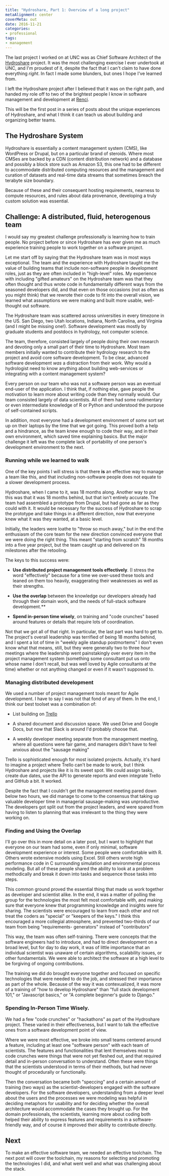 ```yaml
---
title: "Hydroshare, Part 1: Overview of a long project"
metaAlignment: center
coverMeta: out
date: 2016-11-21
categories:
- professional
tags:
- management
---
```


The last project I worked on at UNC was as Chief Software Architect of the
[Hydroshare](https://www.hydroshare.org) project. It was the most challenging
exercise I ever undertook at UNC, and I'm proudest of it, despite the fact that
I can't claim to have done everything *right*. In fact I made some blunders,
but ones I hope I've learned from.

I left the Hydroshare project after I believed that it was on the right path,
and handed my role off to two of the brightest people I know in software
management and development at [Renci](http://www.renci.org).

This will be the first post in a series of posts about the unique experiences of
Hydroshare, and what I think it can teach us about building and organizing
better teams.

## The Hydroshare System

Hydroshare is essentially a content management system (CMS), like WordPress or
Drupal, but on a particular brand of steroids. Where most CMSes are backed by a
CDN (content distribution network) and a database and possibly a block store
such as Amazon S3, this one had to be different to accommodate distributed
computing resources and the management and curation of datasets and real-time
data streams that sometimes breach the terabyte size boundary.

Because of these and their consequent hosting requirements, nearness to compute
resources, and rules about data provenance, developing a truly custom solution
was essential.

## Challenge: A distributed, fluid, heterogenous team

I would say my greatest challenge professionally is learning how to train
people. No project before or since Hydroshare has ever given me as much
experience training people to work together on a software project.

Let me start off by saying that the Hydroshare team was in most ways
exceptional. The team and the experience with Hydroshare taught me the value of
building teams that include non-software people in development roles, just as
they are often included in "high-level" roles. My experience with including
"gifted amateurs" on the Hydroshare team was that they often thought and thus
wrote code in fundamentally different ways from the seasoned developers did, and
that even on those occasions (not as often as you might think) that we rewrote
their code to fit into the overall vision, we learned what assumptions we were
making and built more usable, well-thought out software.

The Hydroshare team was scattered across universities in every timezone in the
US. San Diego, two Utah locations, Indiana, North Carolina, and Virginia (and
I might be missing one!). Software development was mostly by graduate students
and postdocs in hydrology, not computer science.

The team, therefore, consisted largely of people doing their own research and
devoting only a small part of their time to Hydroshare. Most team members
initially wanted to contribute their hydrology research to the project and avoid
core software development. To be clear, advanced software development *was* a
distraction from their work. Why would a hydrologist need to know anything about
building web-services or integrating with a content management system?

Every person on our team who was not a software person was an eventual end-user
of the application. I think that, if nothing else, gave people the motivation to
learn more about writing code than they normally would. Our team consisted
largely of data scientists. All of them had some rudimentary or even intermediate
knowledge of R or Python and understood the purpose of self-contained scripts.

In addition, most everyone had a development environment of *some* sort set up
on their laptops by the time that we got going. This proved both a help and a
hindrance, as the team knew enough to code their way, and in their own
environment, which saved time explaining basics.  But the major challenge it
left was the complete lack of portability of one person's development
environment to the next.

### Running while we learned to walk

One of the key points I will stress is that there **is** an effective way to
manage a team like this, and that including non-software people does not equate
to a slower development process.

Hydroshare, when I came to it, was 18 months along. Another way to put this was
that it was 18 months behind, but that isn't entirely accurate. The team had
assembled a prototype from Drupal, but had gone as far as they could with it.
It would be necessary for the success of Hydroshare to scrap the prototype and
take things in a different direction, now that everyone knew what it was they
wanted, at a basic level.

Initially, the leaders were loathe to "throw so much away," but in the end the
enthusiasm of the core team for the new direction convinced everyone that we
were doing the right thing. This meant "starting from scratch" 18 months into a
five year project, but the team caught up and delivered on its milestones after
the retooling.

The keys to this success were:

*   **Use distributed project management tools __effectively__**. (I stress the
  word "effectively" because for a time we over-used these tools and leaned on
  them too heavily, exaggerating their weaknesses as well as their strengths.

*   **Use the overlap** between the knowledge our developers already had through
  their domain work, and the needs of full-stack software development.**

*   **Spend in-person time wisely**, on training and "code crunches" based around
  features or details that require lots of coordination.

Not that we got all of that right. In particular, the last part was hard to get
to. The project's overall leadership was terrified of being 18 months behind,
and I spent a lot of time in "weekly agile standup postmortems" I don't even
know what that means, still, but they were generally two to three hour meetings
where the leadership went painstakingly over every item in the project
management system (something some consultant put us onto whose name I don't
recall, but was well loved by Agile consultants at the time) whether or not
anything changed or even if it wasn't supposed to.

### Managing distributed development

We used a number of project management tools meant for Agile development. I have
to say I was not that fond of any of them. In the end, I think our best toolset
was a combination of:

*  List building on [Trello](https://www.trello.com)

*  A shared document and discussion space. We used Drive and Google Docs, but now
  that Slack is around I'd probably choose that.

*  A weekly developer meeting separate from the management meeting, where all
  questions were fair game, and managers didn't have to feel anxious about the
  "sausage making"

Trello is sophisticated enough for most isolated projects. Actually, it's hard
to imagine a project where Trello can't be made to work, but I think Hydroshare
and projects like it is its sweet spot.  We could assign tasks, create due dates,
use the API to generate reports and even integrate Trello and GitHub a bit. It
worked.

Despite the fact that I couldn't get the management meeting pared down below two
hours, we did manage to come to the consensus that taking up valuable developer
time in managerial sausage-making was unproductive. The developers got split out
from the project leaders, and were spared from having to listen to planning that
was irrelevant to the thing they were working on.

### Finding and Using the Overlap

I'll go over this in more detail on a later post, but I want to highlight that
everyone on our team had some, even if only minimal, software development
experience or interest. Some people were comfortable with R. Others wrote
extensive models using Excel. Still others wrote high performance code in C
surrounding simulation and environmental process modeling. But all of these
people shared the ability to look at a problem methodically and break it down
into tasks and sequence those tasks into steps.

This common ground proved the essential thing that made us work together as
developer and scientist alike. In the end, it was a matter of polling the group
for the technologies the most felt most comfortable with, and making sure that
everyone knew that programming knowledge and insights were for sharing. The
scientists were encouraged to learn from each other and not treat the coders as
"special" or "keepers of the keys." I think this encouraged a more collegial
atmosphere, and prevented two-thirds of our team from being "requirements-
generators" instead of "contributors"

This way, the team was often self-training. There were concepts that the
software engineers had to introduce, and had to direct development on a broad
level, but for day to day work, it was of little importance that an individual
scientist was unaware of certain algorithms, scalability issues, or other
fundamentals. We were able to architect the software at a high level to be
forgiving of ongoing contributions.

The training we did do brought everyone together and focused on specific
technologies that were needed to do the job, and stressed their importance as
part of the whole. Because of the way it was contexualized, it was more of a
training of "how to develop Hydroshare" than "full stack development 101," or
"Javascript basics," or "A complete beginner's guide to Django."

### Spending In-Person Time Wisely.

We had a few "code crunches" or "hackathons" as part of the Hydroshare project.
These varied in their effectiveness, but I want to talk the effective ones
from a software development point of view.

Where we were most effective, we broke into small teams centered around a
feature, including at least one "software person" with each team of scientists.
The features and functionalities that lent themselves most to code crunches were
things that were not yet fleshed out, and that required detail and in-person
conversation to understand. Often these were things that the scientists
understood in terms of their methods, but had never thought of procedurally or
functionally.

Then the conversation became both "speccing" and a certain amount of training
(two ways) as the scientist-developers engaged with the software  developers.
For the software developers, understanding from a deeper level about the users
and the processes we were modeling was helpful in deciding metaphors for
usability and for deciding whether the overall architecture would accommodate
the cases they brought up. For the domain professionals, the scientists,
learning more about coding both helped their ability to express features and
requirements in a software-friendly way, and of course it improved their ability
to contribute directly.

## Next

To make an effective software team, we needed an effective toolchain. The next
post will cover the toolchain, my reasons for selecting and promoting the
technologies I did, and what went well and what was challenging about the stack.
